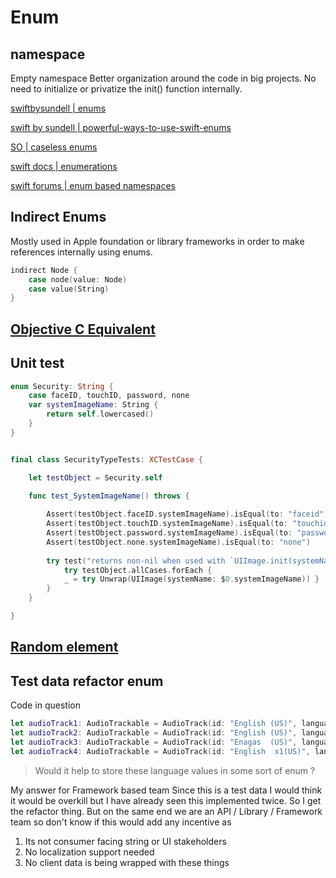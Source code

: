 # Enum


## namespace

Empty namespace
Better organization around the code in big projects. No need to initialize or privatize the init() function internally.

[swiftbysundell | enums](https://www.swiftbysundell.com/basics/enums/)

[swift by sundell | powerful-ways-to-use-swift-enums](https://www.swiftbysundell.com/articles/powerful-ways-to-use-swift-enums/)

[SO | caseless enums](https://stackoverflow.com/questions/49427144/is-there-a-technical-reason-to-use-swifts-caseless-enum-instead-of-real-cases)

[swift docs | enumerations](https://docs.swift.org/swift-book/LanguageGuide/Enumerations.html)

[swift forums | enum based namespaces](https://forums.swift.org/t/an-enum-based-approach-to-namespaces/12487)

## Indirect Enums

Mostly used in Apple foundation or library frameworks in order to make references internally using enums.

```swift
indirect Node {
	case node(value: Node)
	case value(String)
}
```


## [Objective C Equivalent](ios/objectiveC/enum.md)


## Unit test


```swift
enum Security: String {
	case faceID, touchID, password, none
	var systemImageName: String { 
		return self.lowercased()
	}
}


final class SecurityTypeTests: XCTestCase {

	let testObject = Security.self

	func test_SystemImageName() throws {
	
		Assert(testObject.faceID.systemImageName).isEqual(to: "faceid")
		Assert(testObject.touchID.systemImageName).isEqual(to: "touchid")
		Assert(testObject.password.systemImageName).isEqual(to: "password")
		Assert(testObject.none.systemImageName).isEqual(to: "none")
		
		try test("returns non-nil when used with `UIImage.init(systemName:)`") {
			try testObject.allCases.forEach {
			_ = try Unwrap(UIImage(systemName: $0.systemImageName)) }
		}
	}

}
```


## [Random element](ios/swift/random#Enum)



## Test data refactor enum

Code in question

```swift
let audioTrack1: AudioTrackable = AudioTrack(id: "English (US)", language: Locale(identifier: "en-US"), type: .audio, codecs: ["soun"])
let audioTrack2: AudioTrackable = AudioTrack(id: "English (US)", language: Locale(identifier: "en-"), type: .audio, codecs: ["soun"])
let audioTrack3: AudioTrackable = AudioTrack(id: "Enagas  (US)", language: Locale(identifier: "en-eS"), type: .audio, codecs: ["soun"])
let audioTrack4: AudioTrackable = AudioTrack(id: "English  x1(US)", language: Locale(identifier: "en-US"), type: .audio, codecs: ["soun"])
```

> Would it help to store these language values in some sort of enum ?

My answer for Framework based team
Since this is a test data I would think it would be overkill but I have already seen this implemented twice. So I get the refactor thing.
But on the same end we are an API / Library / Framework team so don't know if this would add any incentive as 
1. Its not consumer facing string or UI stakeholders
2. No localization support needed
3. No client data is being wrapped with these things
